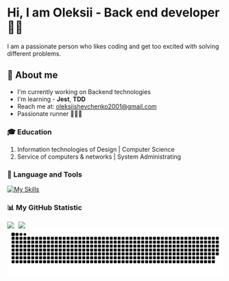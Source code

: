 # Hi, I am Oleksii - Back end developer🧑‍💻

I am a passionate person who likes coding and get too excited with solving different problems.

## 🧐 About me

- I'm currently working on Backend technologies
- I'm learning - **Jest**, **TDD**
- Reach me at: [oleksiishevchenko2001@gmail.com](mailto:oleksiishevchenko2001@gmail.com)
- Passionate runner 🏃‍♂️‍➡️

### 🎓 Education

1. Information technologies of Design | Computer Science
2. Service of computers & networks | System Administrating

### 🧰 Language and Tools

[![My Skills](https://skillicons.dev/icons?i=js,ts,express,nodejs,git,jest,mongodb,aws,redis,neovim,postman,notion,npm)](https://skillicons.dev)

### 📊 My GitHub Statistic

<div style="display:flex;gap:10px;">
    <img src="https://github-readme-stats-dorkits-projects.vercel.app/api?username=shevchanski&show_icons=true">
    <img style="align-self: stretch;" src="https://github-readme-stats.vercel.app/api/top-langs/?username=shevchanski&layout=compact">
</div>

<picture>
  <source media="(prefers-color-scheme: dark)" srcset="https://raw.githubusercontent.com/shevchanski/shevchanski/output/github-contribution-grid-snake-dark.svg" />
  <source media="(prefers-color-scheme: light)" srcset="https://raw.githubusercontent.com/shevchanski/shevchanski/output/github-contribution-grid-snake.svg" />
  <img alt="github-snake" src="https://raw.githubusercontent.com/shevchanski/shevchanski/output/github-contribution-grid-snake.svg" />
</picture>
